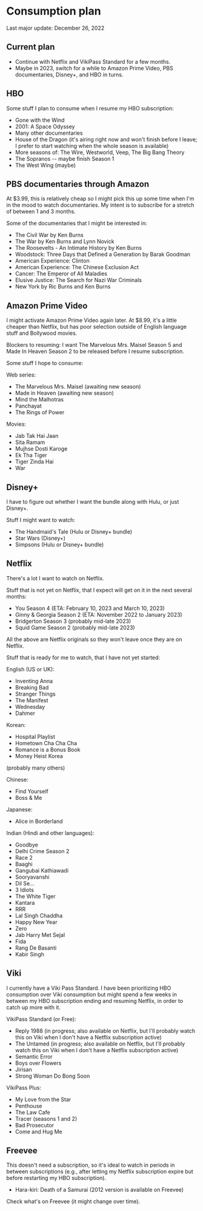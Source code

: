 # Consumption plan

Last major update: December 26, 2022

## Current plan

* Continue with Netflix and VikiPass Standard for a few months.
* Maybe in 2023, switch for a while to Amazon Prime Video, PBS
  documentaries, Disney+, and HBO in turns.

## HBO

Some stuff I plan to consume when I resume my HBO subscription:

* Gone with the Wind
* 2001: A Space Odyssey
* Many other documentaries
* House of the Dragon (it's airing right now and won't finish before I
  leave; I prefer to start watching when the whole season is
  available)
* More seasons of: The Wire, Westworld, Veep, The Big Bang Theory
* The Sopranos -- maybe finish Season 1
* The West Wing (maybe)

## PBS documentaries through Amazon

At $3.99, this is relatively cheap so I might pick this up some time
when I'm in the mood to watch documentaries. My intent is to subscribe
for a stretch of between 1 and 3 months.

Some of the documentaries that I might be interested in:

* The Civil War by Ken Burns
* The War by Ken Burns and Lynn Novick
* The Roosevelts - An Intimate History by Ken Burns
* Woodstock: Three Days that Defined a Generation by Barak Goodman
* American Experience: Clinton
* American Experience: The Chinese Exclusion Act
* Cancer: The Emperor of All Maladies
* Elusive Justice: The Search for Nazi War Criminals
* New York by Ric Burns and Ken Burns

## Amazon Prime Video

I might activate Amazon Prime Video again later. At $8.99, it's a
little cheaper than Netflix, but has poor selection outside of English
language stuff and Bollywood movies.

Blockers to resuming: I want The Marvelous Mrs. Maisel Season 5 and
Made In Heaven Season 2 to be released before I resume subscription.

Some stuff I hope to consume:

Web series:

* The Marvelous Mrs. Maisel (awaiting new season)
* Made in Heaven (awaiting new season)
* Mind the Malhotras
* Panchayat
* The Rings of Power

Movies:

* Jab Tak Hai Jaan
* Sita Ramam
* Mujhse Dosti Karoge
* Ek Tha Tiger
* Tiger Zinda Hai
* War

## Disney+

I have to figure out whether I want the bundle along with Hulu, or
just Disney+.

Stuff I might want to watch:

* The Handmaid's Tale (Hulu or Disney+ bundle)
* Star Wars (Disney+)
* Simpsons (Hulu or Disney+ bundle)

## Netflix

There's a lot I want to watch on Netflix.

Stuff that is not yet on Netflix, that I expect will get on it in the next several months:

* You Season 4 (ETA: February 10, 2023 and March 10, 2023)
* Ginny & Georgia Season 2 (ETA: November 2022 to January 2023)
* Bridgerton Season 3 (probably mid-late 2023)
* Squid Game Season 2 (probably mid-late 2023)

All the above are Netflix originals so they won't leave once they are
on Netflix.

Stuff that is ready for me to watch, that I have not yet started:

English (US or UK):

* Inventing Anna
* Breaking Bad
* Stranger Things
* The Manifest
* Wednesday
* Dahmer

Korean:

* Hospital Playlist
* Hometown Cha Cha Cha
* Romance is a Bonus Book
* Money Heist Korea

(probably many others)

Chinese:

* Find Yourself
* Boss & Me

Japanese:

* Alice in Borderland

Indian (Hindi and other languages):

* Goodbye
* Delhi Crime Season 2
* Race 2
* Baaghi
* Gangubai Kathiawadi
* Sooryavanshi
* Dil Se...
* 3 Idiots
* The White Tiger
* Kantara
* RRR
* Lal Singh Chaddha
* Happy New Year
* Zero
* Jab Harry Met Sejal
* Fida
* Rang De Basanti
* Kabir Singh

## Viki

I currently have a Viki Pass Standard. I have been prioritizing HBO
consumption over Viki consumption but might spend a few weeks in
between my HBO subscription ending and resuming Netflix, in order to
catch up more with it.

VikiPass Standard (or Free):

* Reply 1988 (in progress; also available on Netflix, but I'll
  probably watch this on Viki when I don't have a Netflix subscription
  active)
* The Untamed (in progress; also available on Netflix, but I'll
  probably watch this on Viki when I don't have a Netflix subscription
  active)
* Semantic Error
* Boys over Flowers
* Jirisan
* Strong Woman Do Bong Soon

VikiPass Plus:

* My Love from the Star
* Penthouse
* The Law Cafe
* Tracer (seasons 1 and 2)
* Bad Prosecutor
* Come and Hug Me

## Freevee

This doesn't need a subscription, so it's ideal to watch in periods in
between subscriptions (e.g., after letting my Netflix subscription
expire but before restarting my HBO subscription).

* Hara-kiri: Death of a Samurai (2012 version is available on Freevee)

Check what's on Freevee (it might change over time).
